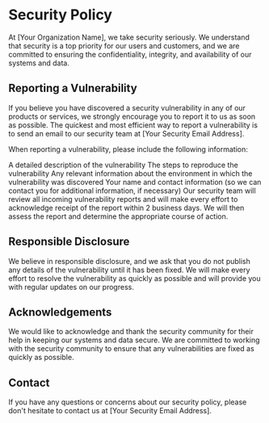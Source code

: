 # Security Policy

At [Your Organization Name], we take security seriously. We understand that security is a top priority for our users and
customers, and we are committed to ensuring the confidentiality, integrity, and availability of our systems and data.

## Reporting a Vulnerability

If you believe you have discovered a security vulnerability in any of our products or services, we strongly encourage
you to report it to us as soon as possible. The quickest and most efficient way to report a vulnerability is to send an
email to our security team at [Your Security Email Address].

When reporting a vulnerability, please include the following information:

A detailed description of the vulnerability
The steps to reproduce the vulnerability
Any relevant information about the environment in which the vulnerability was discovered
Your name and contact information (so we can contact you for additional information, if necessary)
Our security team will review all incoming vulnerability reports and will make every effort to acknowledge receipt of
the report within 2 business days. We will then assess the report and determine the appropriate course of action.

## Responsible Disclosure

We believe in responsible disclosure, and we ask that you do not publish any details of the vulnerability until it has
been fixed. We will make every effort to resolve the vulnerability as quickly as possible and will provide you with
regular updates on our progress.

## Acknowledgements

We would like to acknowledge and thank the security community for their help in keeping our systems and data secure. We
are committed to working with the security community to ensure that any vulnerabilities are fixed as quickly as
possible.

## Contact

If you have any questions or concerns about our security policy, please don't hesitate to contact us
at [Your Security Email Address].
